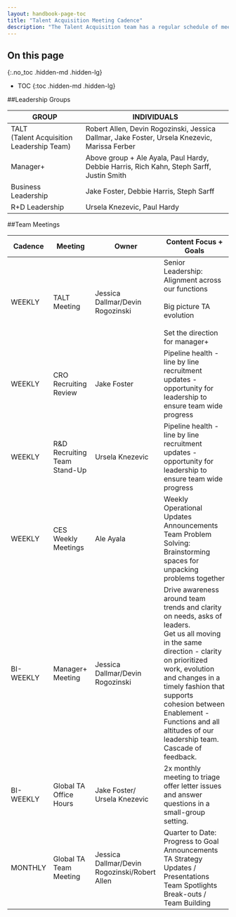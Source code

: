 ```yaml
---
layout: handbook-page-toc
title: "Talent Acquisition Meeting Cadence"
description: "The Talent Acquisition team has a regular schedule of meetings. Please see below for information about cadence and attendance."
---
```


## On this page
{:.no_toc .hidden-md .hidden-lg}

- TOC
{:toc .hidden-md .hidden-lg}

##Leadership Groups


| **GROUP**                                         | **INDIVIDUALS**                                                                                             |
|-----------------------------------------------|---------------------------------------------------------------------------------------------------------|
| TALT <br>(Talent Acquisition Leadership Team) | Robert Allen, Devin Rogozinski, Jessica Dallmar, Jake Foster, Ursela Knezevic, Marissa Ferber  |
| Manager+                                      | Above group + Ale Ayala, Paul Hardy, Debbie Harris, Rich Kahn, Steph Sarff, Justin Smith |
| Business Leadership                           | Jake Foster, Debbie Harris, Steph Sarff                                                                |
| R+D Leadership                                | Ursela Knezevic, Paul Hardy                                                                             |


##Team Meetings


| Cadence   | Meeting                      | Owner                                         | Content Focus + Goals                                                                                                                                                                                                                                                                                                 |
|-----------|------------------------------|-----------------------------------------------|-----------------------------------------------------------------------------------------------------------------------------------------------------------------------------------------------------------------------------------------------------------------------------------------------------------------------|
| WEEKLY    | TALT Meeting                 | Jessica Dallmar/Devin Rogozinski              | Senior Leadership: <br>Alignment across our functions<br><br>Big picture TA evolution <br><br>Set the direction for manager+                                                                                                                                                                                          |
| WEEKLY    | CRO Recruiting Review        | Jake Foster                                   | Pipeline health - line by line recruitment updates - opportunity for leadership to ensure team wide progress                                                                                                                                                                                                          |
| WEEKLY    | R&D Recruiting Team Stand-Up | Ursela Knezevic                               | Pipeline health - line by line recruitment updates - opportunity for leadership to ensure team wide progress                                                                                                                                                                                                          |
| WEEKLY    | CES Weekly Meetings          | Ale Ayala                                     | Weekly Operational Updates<br>Announcements<br>Team Problem Solving: Brainstorming spaces for unpacking problems together                                                                                                                                                                                             |
| BI-WEEKLY | Manager+ Meeting             | Jessica Dallmar/Devin Rogozinski              | Drive awareness around team trends and clarity on needs, asks of leaders.<br>Get us all moving in the same direction - clarity on prioritized work, evolution and changes in a timely fashion that supports cohesion between Enablement - Functions and all altitudes of our leadership team.<br>Cascade of feedback. |
| BI-WEEKLY | Global TA Office Hours       | Jake Foster/ Ursela Knezevic                  | 2x monthly meeting to triage offer letter issues and answer questions in a small-group setting.                                                                                                                                                                                                                       |
| MONTHLY   | Global TA Team Meeting       | Jessica Dallmar/Devin Rogozinski/Robert Allen | Quarter to Date: Progress to Goal<br>Announcements<br>TA Strategy Updates / Presentations<br>Team Spotlights<br>Break-outs / Team Building                                                                                                                                                                            |
